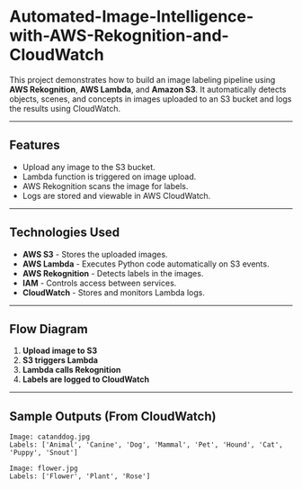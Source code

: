 # Automated-Image-Intelligence-with-AWS-Rekognition-and-CloudWatch

This project demonstrates how to build an image labeling pipeline using **AWS Rekognition**, **AWS Lambda**, and **Amazon S3**. It automatically detects objects, scenes, and concepts in images uploaded to an S3 bucket and logs the results using CloudWatch.

---

## Features

- Upload any image to the S3 bucket.
- Lambda function is triggered on image upload.
- AWS Rekognition scans the image for labels.
- Logs are stored and viewable in AWS CloudWatch.

---

## Technologies Used

- **AWS S3** - Stores the uploaded images.
- **AWS Lambda** - Executes Python code automatically on S3 events.
- **AWS Rekognition** - Detects labels in the images.
- **IAM** - Controls access between services.
- **CloudWatch** - Stores and monitors Lambda logs.

---

## Flow Diagram

1. **Upload image to S3**
2. **S3 triggers Lambda**
3. **Lambda calls Rekognition**
4. **Labels are logged to CloudWatch**

---

## Sample Outputs (From CloudWatch)

```text
Image: catanddog.jpg
Labels: ['Animal', 'Canine', 'Dog', 'Mammal', 'Pet', 'Hound', 'Cat', 'Puppy', 'Snout']

Image: flower.jpg
Labels: ['Flower', 'Plant', 'Rose']
